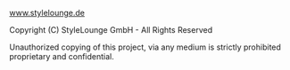 www.stylelounge.de

Copyright (C) StyleLounge GmbH - All Rights Reserved

Unauthorized copying of this project, via any medium is strictly prohibited proprietary and confidential.

